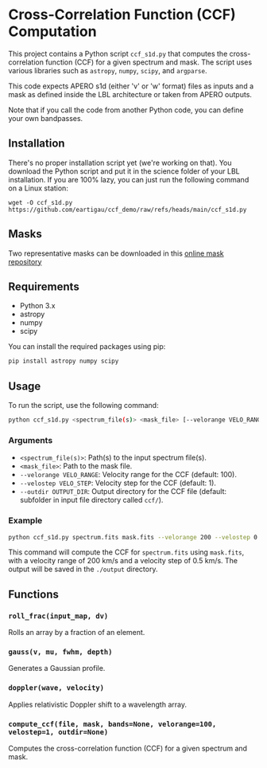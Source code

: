 # Cross-Correlation Function (CCF) Computation

This project contains a Python script `ccf_s1d.py` that computes the cross-correlation function (CCF) for a given spectrum and mask. The script uses various libraries such as `astropy`, `numpy`, `scipy`, and `argparse`.

This code expects APERO s1d (either 'v' or 'w' format) files as inputs and a mask as defined inside the LBL architecture or taken from APERO outputs.

Note that if you call the code from another Python code, you can define your own bandpasses.

## Installation

There's no proper installation script yet (we're working on that). You download the Python script and put it in the science folder of your LBL installation. If you are 100% lazy, you can just run the following command on a Linux station:

```wget -O ccf_s1d.py https://github.com/eartigau/ccf_demo/raw/refs/heads/main/ccf_s1d.py```

## Masks
Two representative masks can be downloaded in this [online mask repository](https://www.astro.umontreal.ca/~artigau/masks/)

## Requirements

- Python 3.x
- astropy
- numpy
- scipy

You can install the required packages using pip:

```sh
pip install astropy numpy scipy
```

## Usage

To run the script, use the following command:

```sh
python ccf_s1d.py <spectrum_file(s)> <mask_file> [--velorange VELO_RANGE] [--velostep VELO_STEP] [--outdir OUTPUT_DIR]
```

### Arguments

- `<spectrum_file(s)>`: Path(s) to the input spectrum file(s).
- `<mask_file>`: Path to the mask file.
- `--velorange VELO_RANGE`: Velocity range for the CCF (default: 100).
- `--velostep VELO_STEP`: Velocity step for the CCF (default: 1).
- `--outdir OUTPUT_DIR`: Output directory for the CCF file (default: subfolder in input file directory called `ccf/`).

### Example

```sh
python ccf_s1d.py spectrum.fits mask.fits --velorange 200 --velostep 0.5 --outdir ./output
```

This command will compute the CCF for `spectrum.fits` using `mask.fits`, with a velocity range of 200 km/s and a velocity step of 0.5 km/s. The output will be saved in the `./output` directory.

## Functions

### `roll_frac(input_map, dv)`

Rolls an array by a fraction of an element.

### `gauss(v, mu, fwhm, depth)`

Generates a Gaussian profile.

### `doppler(wave, velocity)`

Applies relativistic Doppler shift to a wavelength array.

### `compute_ccf(file, mask, bands=None, velorange=100, velostep=1, outdir=None)`

Computes the cross-correlation function (CCF) for a given spectrum and mask.

